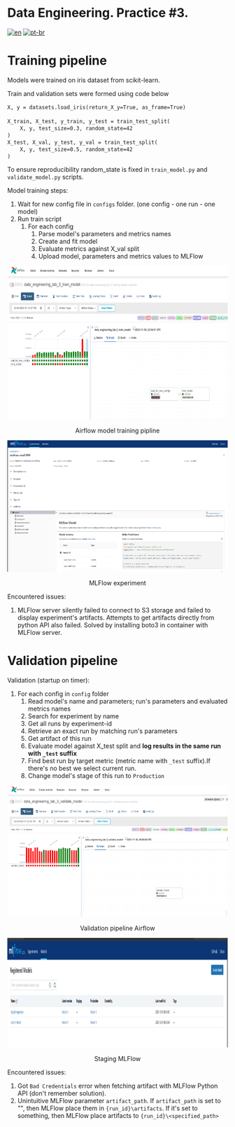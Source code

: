 # Data Engineering. Practice #3. 
[![en](https://img.shields.io/badge/lang-en-red.svg)](https://github.com/Anteii/ssau-data-engineering-lab-3/blob/main/README.md)
[![pt-br](https://img.shields.io/badge/lang-ru--ru-green.svg)](https://github.com/Anteii/ssau-data-engineering-lab-3/blob/main/README.ru-ru.md)


# Training pipeline

Models were trained on iris dataset from scikit-learn.

Train and validation sets were formed using code below

    X, y = datasets.load_iris(return_X_y=True, as_frame=True)

    X_train, X_test, y_train, y_test = train_test_split(
        X, y, test_size=0.3, random_state=42
    )
    X_test, X_val, y_test, y_val = train_test_split(
        X, y, test_size=0.5, random_state=42
    )


To ensure reproducibility random_state is fixed in `train_model.py` and `validate_model.py` scripts.

Model training steps:
1. Wait for new config file in `configs` folder. (one config - one run - one model)
2. Run train script
    1. For each config
        1. Parse model's parameters and metrics names
        2. Create and fit model
        3. Evaluate metrics against X_val split
        4. Upload model, parameters and metrics values to MLFlow

<p align="center">
  <img width="800" height="350" src="https://github.com/Anteii/ssau-data-engineering-lab-3/blob/main/screenshots/train-model-airflow.png"/>
</p>
<p style="text-align: center;">Airflow model training pipline</p>

<p align="center">
  <img width="800" height="300" src="https://github.com/Anteii/ssau-data-engineering-lab-3/blob/main/screenshots/mlflow-experiment-ui.png"/>
</p>
<p style="text-align: center;">MLFlow experiment </p>

Encountered issues:
1. MLFlow server silently failed to connect to S3 storage and failed to display experiment's artifacts. Attempts to get artifacts directly from python API also failed. Solved by installing boto3 in container with MLFlow server.
 

# Validation pipeline

Validation (startup on timer):
1. For each config in `config` folder
    1. Read model's name and parameters; run's parameters and evaluated metrics names
    2. Search for experiment by name
    3. Get all runs by experiment-id
    4. Retrieve an exact run by matching run's parameters
    5. Get artifact of this run
    6. Evaluate model against X_test split and <b>log results in the same run with `_test` suffix</b>
    7. Find best run by target metric (metric name with `_test` suffix).If there's no best we select current run.
    8. Change model's stage of this run to `Production`

<p align="center">
  <img width="800" height="300" src="https://github.com/Anteii/ssau-data-engineering-lab-3/blob/main/screenshots/validate-model-airflow.png">
</p>
<p style="text-align: center;">Validation pipeline Airflow</p>

<p align="center">
  <img width="800" height="250" src="https://github.com/Anteii/ssau-data-engineering-lab-3/blob/main/screenshots/mlflow-stage-ui.png"/>
</p>
<p style="text-align: center;">Staging MLFlow </p>

Encountered issues:
1. Got `Bad Credentials` error when fetching artifact with MLFlow Python API (don't remember solution).
2. Unintuitive MLFlow parameter `artifact_path`. If `artifact_path` is set to "", then MLFlow place them in `{run_id}\artifacts`. If it's set to something, then MLFlow place artifacts to `{run_id}\<specified_path>`